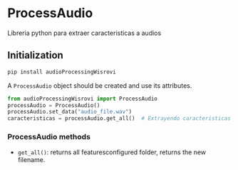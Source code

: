 # ProcessAudio
 Libreria python para extraer caracteristicas a audios

## Initialization

```bash
pip install audioProcessingWisrovi
```

A `ProcessAudio` object should be created and use its attributes.

```python
from audioProcessingWisrovi import ProcessAudio
processAudio = ProcessAudio()
processAudio.set_data("audio_file.wav")
caracteristicas = processAudio.get_all()  # Extrayendo caracteristicas audios, salen 26 caracteristicas
```

### ProcessAudio methods

* `get_all()`: returns all featuresconfigured folder, returns the new filename.

